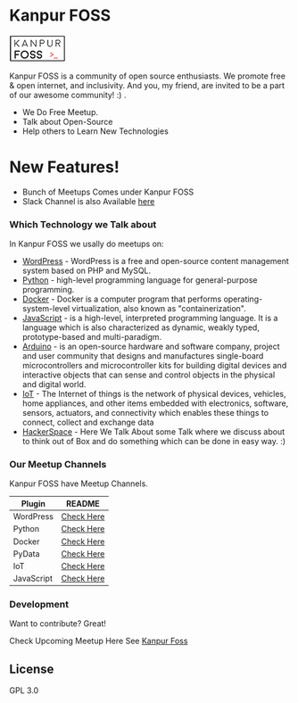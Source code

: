 # Kanpur FOSS

[![N|Solid](https://raw.githubusercontent.com/Phantom-Cluster/Phantom-Cluster.github.io/master/assets/img/foss_transp.png?token=AY0vkjILtn1aiHJwaQKXlPYPH326QgCnks5byXaVwA%3D%3D)](https://kanpurfoss.org)


Kanpur FOSS is a community of open source enthusiasts. We promote free & open internet, and inclusivity. And you, my friend, are invited to be a part of our awesome community! :) .

  - We Do Free Meetup.
  - Talk about Open-Source
  - Help others to Learn New Technologies

# New Features!

  - Bunch of Meetups Comes under Kanpur FOSS
  - Slack Channel is also Available [here][slack]



### Which Technology we Talk about

In Kanpur FOSS we usally do meetups on:

* [WordPress] - WordPress is a free and open-source content management system based on PHP and MySQL. 
* [Python] - high-level programming language for general-purpose programming.
* [Docker] - Docker is a computer program that performs operating-system-level virtualization, also known as "containerization".
* [JavaScript] - is a high-level, interpreted programming language. It is a language which is also characterized as dynamic, weakly typed, prototype-based and multi-paradigm.
* [Arduino] -  is an open-source hardware and software company, project and user community that designs and manufactures single-board microcontrollers and microcontroller kits for building digital devices and interactive objects that can sense and control objects in the physical and digital world.
* [IoT] - The Internet of things is the network of physical devices, vehicles, home appliances, and other items embedded with electronics, software, sensors, actuators, and connectivity which enables these things to connect, collect and exchange data
* [HackerSpace] - Here We Talk About some Talk where we discuss about to think out of Box and do something which can be done in easy way. :)



### Our Meetup Channels

Kanpur FOSS have Meetup Channels.

| Plugin | README |
| ------ | ------ |
| WordPress | [Check Here][PlDb] |
| Python | [Check Here][PlGh] |
| Docker | [Check Here][PlGd] |
| PyData | [Check Here][PlOd] |
| IoT | [Check Here][PlMe] |
| JavaScript | [Check Here][PlGa] |


### Development

Want to contribute? Great!

Check Upcoming Meetup Here
See [Kanpur Foss](http://KanpurFoss.org)

License
----

GPL 3.0


  [Arduino]:<https://www.arduino.cc/>
  [IoT]: <https://en.wikipedia.org/wiki/Internet_of_things>
  [JavaScript]: <https://www.javascript.com/>
  [Docker]: <https://www.docker.com/>
  [Python]: <https://www.python.org/>
  [WordPress]: <http://wordpress.org>
  [HackerSpace]: <>
   [slack]: <https://wpkanpur.herokuapp.com/>
   [markdown-it]: <https://github.com/markdown-it/markdown-it>
   [Ace Editor]: <http://ace.ajax.org>
   [node.js]: <http://nodejs.org>
   [Twitter Bootstrap]: <http://twitter.github.com/bootstrap/>
   [jQuery]: <http://jquery.com>
   [@tjholowaychuk]: <http://twitter.com/tjholowaychuk>
   [express]: <http://expressjs.com>
   [WordPress]: <https://wordpress.com/>
   [Gulp]: <http://gulpjs.com>

   [PlDb]: <https://www.meetup.com/WordPress-Kanpur/>
   [PlGh]: <https://www.meetup.com/KanpurPython/>
   [PlGd]: <https://www.meetup.com/Docker-Kanpur/>
   [PlOd]: <https://www.meetup.com/PyDataKanpur/>
   [PlMe]: <https://www.meetup.com/makerspacekanpur/>
   [PlGa]: <https://www.meetup.com/kanpur-js/>
